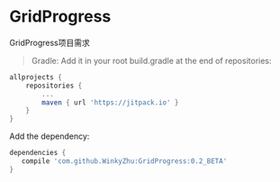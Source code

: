 # GridProgress
GridProgress项目需求 
>Gradle:
>Add it in your root build.gradle at the end of repositories:
```groovy
allprojects {
	repositories {
		...
		maven { url 'https://jitpack.io' }
	}
}
```
Add the dependency:
```groovy
dependencies {
   compile 'com.github.WinkyZhu:GridProgress:0.2_BETA'
}
```
